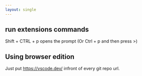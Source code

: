 ```yaml
---
layout: single
---
```


## run extensions commands
Shift + CTRL + p opens the prompt (Or Ctrl + p and then press >)

## Using browser edition
Just put https://vscode.dev/ infront of every git repo url. 
